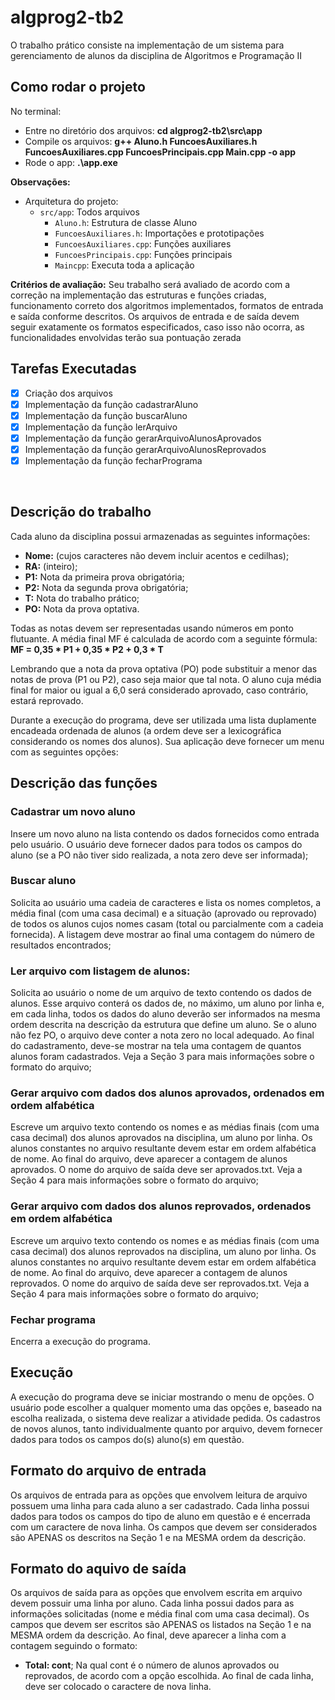 # algprog2-tb2
O trabalho prático consiste na implementação de um sistema para gerenciamento de alunos da disciplina de Algoritmos e Programação II

## Como rodar o projeto
No terminal:
- Entre no diretório dos arquivos: **cd algprog2-tb2\src\app**
- Compile os arquivos: **g++ Aluno.h FuncoesAuxiliares.h FuncoesAuxiliares.cpp FuncoesPrincipais.cpp Main.cpp -o app**
- Rode o app: **.\app.exe**

**Observações:**
  * Arquitetura do projeto:
    * `src/app`: Todos arquivos 
      * `Aluno.h`: Estrutura de classe Aluno
      * `FuncoesAuxiliares.h`: Importações e prototipações
      * `FuncoesAuxiliares.cpp`: Funções auxiliares
      * `FuncoesPrincipais.cpp`: Funções principais
      * `Maincpp`: Executa toda a aplicação

**Critérios de avaliação:** Seu trabalho será avaliado de acordo com a correção na implementação das estruturas e funções criadas, funcionamento correto dos algoritmos implementados, formatos de entrada e saída conforme descritos.
Os arquivos de entrada e de saída devem seguir exatamente os formatos especificados, caso isso não ocorra, as funcionalidades envolvidas terão sua pontuação zerada

## Tarefas Executadas
* [X] Criação dos arquivos
* [X] Implementação da função cadastrarAluno
* [X] Implementação da função buscarAluno
* [X] Implementação da função lerArquivo
* [X] Implementação da função gerarArquivoAlunosAprovados
* [X] Implementação da função gerarArquivoAlunosReprovados
* [X] Implementação da função fecharPrograma

<br />

## Descrição do trabalho

Cada aluno da disciplina possui armazenadas as seguintes informações:

* **Nome:** (cujos caracteres não devem incluir acentos e cedilhas);
* **RA:** (inteiro);
* **P1:** Nota da primeira prova obrigatória;
* **P2:** Nota da segunda prova obrigatória;
* **T:** Nota do trabalho prático;
* **PO:** Nota da prova optativa.

Todas as notas devem ser representadas usando números em ponto flutuante. A média final MF é calculada de acordo com a seguinte fórmula: **MF = 0,35 * P1 + 0,35 * P2 + 0,3 * T**

Lembrando que a nota da prova optativa (PO) pode substituir a menor das notas de prova (P1 ou P2), caso seja maior que tal nota. O aluno cuja média final for maior ou igual a 6,0 será considerado aprovado, caso contrário, estará reprovado.

Durante a execução do programa, deve ser utilizada uma lista duplamente encadeada ordenada de alunos (a ordem deve ser a lexicográfica considerando os nomes dos alunos). Sua aplicação deve fornecer um menu com as seguintes opções:

## Descrição das funções

### Cadastrar um novo aluno
Insere um novo aluno na lista contendo os dados fornecidos como entrada pelo usuário. O usuário deve fornecer dados para todos os campos do aluno (se a PO não tiver sido realizada, a nota zero deve ser informada);

### Buscar aluno
Solicita ao usuário uma cadeia de caracteres e lista os nomes completos, a média final (com uma casa decimal) e a situação (aprovado ou reprovado) de todos os alunos cujos nomes casam (total ou parcialmente com a cadeia fornecida). A listagem deve mostrar ao final uma contagem do número de resultados encontrados; 

### Ler arquivo com listagem de alunos:
Solicita ao usuário o nome de um arquivo de texto contendo os dados de alunos. Esse arquivo conterá os dados de, no máximo, um aluno por linha e, em cada linha, todos os dados do aluno deverão ser informados na mesma ordem descrita na descrição da estrutura que define um aluno. Se o aluno não fez PO, o arquivo deve conter a nota zero no local adequado. Ao final do cadastramento, deve-se mostrar na tela uma contagem de quantos alunos foram cadastrados. Veja a Seção 3 para mais informações sobre o formato do arquivo;

### Gerar arquivo com dados dos alunos aprovados, ordenados em ordem alfabética
Escreve um arquivo texto contendo os nomes e as médias finais (com uma casa decimal) dos alunos aprovados na disciplina, um aluno por linha. Os alunos constantes no arquivo resultante devem estar em ordem alfabética de nome. Ao final do arquivo, deve aparecer a contagem de alunos aprovados. O nome do arquivo de saída deve ser aprovados.txt. Veja a Seção 4 para mais informações sobre o formato do arquivo;

### Gerar arquivo com dados dos alunos reprovados, ordenados em ordem alfabética
Escreve um arquivo texto contendo os nomes e as médias finais (com uma casa decimal) dos alunos reprovados na disciplina, um aluno por linha. Os alunos constantes no arquivo resultante devem estar em ordem alfabética de nome. Ao final do arquivo, deve aparecer a contagem de alunos reprovados. O nome do arquivo de saída deve ser reprovados.txt. Veja a Seção 4 para mais informações sobre o formato do arquivo;

### Fechar programa
Encerra a execução do programa.


## Execução
A execução do programa deve se iniciar mostrando o menu de opções. O usuário pode escolher a qualquer momento uma das opções e, baseado na escolha realizada, o sistema deve realizar a atividade pedida.
Os cadastros de novos alunos, tanto individualmente quanto por arquivo, devem fornecer dados para todos os campos do(s) aluno(s) em questão.


## Formato do arquivo de entrada
Os arquivos de entrada para as opções que envolvem leitura de arquivo possuem uma linha para cada aluno a ser cadastrado. Cada linha possui dados para todos os campos do tipo de aluno em questão e é encerrada com um caractere de nova linha. Os campos que devem ser considerados são APENAS os descritos na Seção 1 e na MESMA ordem da descrição.


## Formato do aquivo de saída
Os arquivos de saída para as opções que envolvem escrita em arquivo devem possuir uma linha por aluno. Cada linha possui dados para as informações solicitadas (nome e média final com uma casa decimal). Os campos que devem ser escritos são APENAS os listados na Seção 1 e na MESMA ordem da descrição. Ao final, deve aparecer a linha com a contagem seguindo o formato:
* **Total: cont**;
Na qual cont é o número de alunos aprovados ou reprovados, de acordo com a opção escolhida.
Ao final de cada linha, deve ser colocado o caractere de nova linha.

